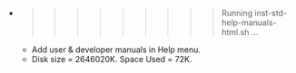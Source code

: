 * >>>>>>>>> Running inst-std-help-manuals-html.sh ...
  * Add user & developer manuals in Help menu.
  * Disk size = 2646020K. Space Used = 72K.
